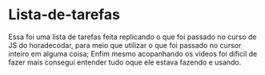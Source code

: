 # Lista-de-tarefas
Essa foi uma lista de tarefas feita replicando o que foi passado no curso de JS do horadecodar, para meio que utilizar o que foi passado no cursor inteiro em alguma coisa; Enfim mesmo acopanhando os videos foi dificil de fazer mais consegui entender tudo oque ele estava fazendo e usando.
